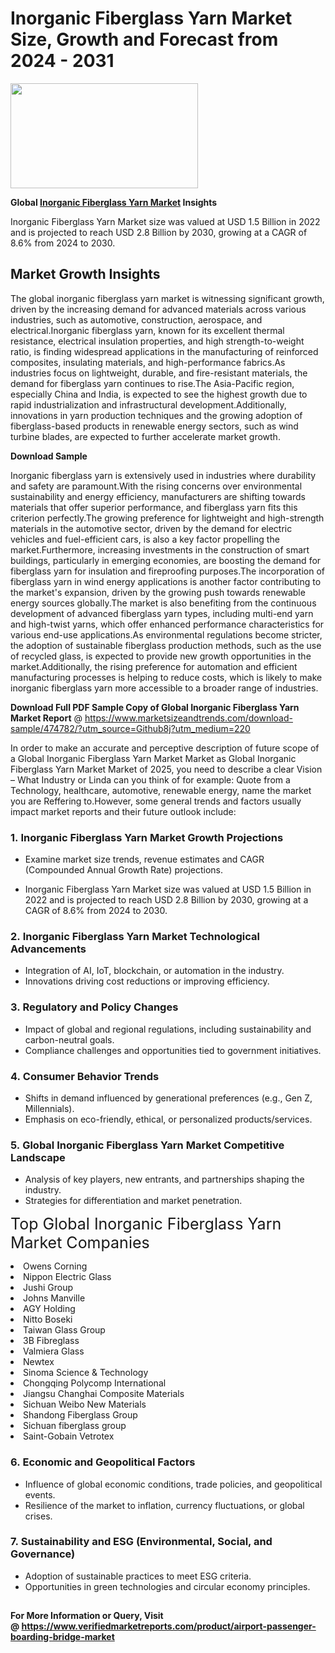 <H1>Inorganic Fiberglass Yarn Market Size, Growth and Forecast from 2024 - 2031</H1><img class="aligncenter size-medium wp-image-584254" src="https://thirdeyenews.in/wp-content/uploads/2024/09/Global-Market-Research-300x168.jpeg" alt="" width="300" height="168" /><p><strong>Global&nbsp;<a href="https://www.marketsizeandtrends.com/download-sample/474782/?utm_source=Github8j?utm_medium=220">Inorganic Fiberglass Yarn Market</a> Insights</strong></p><p>Inorganic Fiberglass Yarn Market size was valued at USD 1.5 Billion in 2022 and is projected to reach USD 2.8 Billion by 2030, growing at a CAGR of 8.6% from 2024 to 2030.</p><p><h2>Market Growth Insights</h2> <p>The global inorganic fiberglass yarn market is witnessing significant growth, driven by the increasing demand for advanced materials across various industries, such as automotive, construction, aerospace, and electrical.Inorganic fiberglass yarn, known for its excellent thermal resistance, electrical insulation properties, and high strength-to-weight ratio, is finding widespread applications in the manufacturing of reinforced composites, insulating materials, and high-performance fabrics.As industries focus on lightweight, durable, and fire-resistant materials, the demand for fiberglass yarn continues to rise.The Asia-Pacific region, especially China and India, is expected to see the highest growth due to rapid industrialization and infrastructural development.Additionally, innovations in yarn production techniques and the growing adoption of fiberglass-based products in renewable energy sectors, such as wind turbine blades, are expected to further accelerate market growth.</p> <p><strong>Download Sample</strong></p> <p>Inorganic fiberglass yarn is extensively used in industries where durability and safety are paramount.With the rising concerns over environmental sustainability and energy efficiency, manufacturers are shifting towards materials that offer superior performance, and fiberglass yarn fits this criterion perfectly.The growing preference for lightweight and high-strength materials in the automotive sector, driven by the demand for electric vehicles and fuel-efficient cars, is also a key factor propelling the market.Furthermore, increasing investments in the construction of smart buildings, particularly in emerging economies, are boosting the demand for fiberglass yarn for insulation and fireproofing purposes.The incorporation of fiberglass yarn in wind energy applications is another factor contributing to the market's expansion, driven by the growing push towards renewable energy sources globally.The market is also benefiting from the continuous development of advanced fiberglass yarn types, including multi-end yarn and high-twist yarns, which offer enhanced performance characteristics for various end-use applications.As environmental regulations become stricter, the adoption of sustainable fiberglass production methods, such as the use of recycled glass, is expected to provide new growth opportunities in the market.Additionally, the rising preference for automation and efficient manufacturing processes is helping to reduce costs, which is likely to make inorganic fiberglass yarn more accessible to a broader range of industries.<p><span class=""><strong>Download Full PDF Sample Copy of Global Inorganic Fiberglass Yarn Market Report</strong> @ <a href="https://www.marketsizeandtrends.com/download-sample/474782/?utm_source=Github8j?utm_medium=220" target="_blank">https://www.marketsizeandtrends.com/download-sample/474782/?utm_source=Github8j?utm_medium=220</a></span></p><p>In order to make an accurate and perceptive description of future scope of a Global&nbsp;Inorganic Fiberglass Yarn Market Market as Global&nbsp;Inorganic Fiberglass Yarn Market Market of 2025, you need to describe a clear Vision &ndash; What Industry or Linda can you think of for example: Quote from a Technology, healthcare, automotive, renewable energy, name the market you are Reffering to.However, some general trends and factors usually impact market reports and their future outlook include:</p><h3>1.&nbsp;<strong>Inorganic Fiberglass Yarn Market Growth Projections</strong></h3><ul><li>Examine market size trends, revenue estimates and CAGR (Compounded Annual Growth Rate) projections.</li><li><p>Inorganic Fiberglass Yarn Market size was valued at USD 1.5 Billion in 2022 and is projected to reach USD 2.8 Billion by 2030, growing at a CAGR of 8.6% from 2024 to 2030.</p></li></ul><h3>2.&nbsp;<strong>Inorganic Fiberglass Yarn Market Technological Advancements</strong></h3><ul><li>Integration of AI, IoT, blockchain, or automation in the industry.</li><li>Innovations driving cost reductions or improving efficiency.</li></ul><h3>3.&nbsp;<strong>Regulatory and Policy Changes</strong></h3><ul><li>Impact of global and regional regulations, including sustainability and carbon-neutral goals.</li><li>Compliance challenges and opportunities tied to government initiatives.</li></ul><h3>4.&nbsp;<strong>Consumer Behavior Trends</strong></h3><ul><li>Shifts in demand influenced by generational preferences (e.g., Gen Z, Millennials).</li><li>Emphasis on eco-friendly, ethical, or personalized products/services.</li></ul><h3>5.&nbsp;<strong>Global Inorganic Fiberglass Yarn Market Competitive Landscape</strong></h3><ul><li>Analysis of key players, new entrants, and partnerships shaping the industry.</li><li>Strategies for differentiation and market penetration.</li></ul><p data-pm-slice="1 1 []"><span style="color: inherit; font-family: inherit; font-size: 25px;">Top Global Inorganic Fiberglass Yarn Market Companies</span></p><div class="" data-test-id=""><p><li>Owens Corning</li><li> Nippon Electric Glass</li><li> Jushi Group</li><li> Johns Manville</li><li> AGY Holding</li><li> Nitto Boseki</li><li> Taiwan Glass Group</li><li> 3B Fibreglass</li><li> Valmiera Glass</li><li> Newtex</li><li> Sinoma Science & Technology</li><li> Chongqing Polycomp International</li><li> Jiangsu Changhai Composite Materials</li><li> Sichuan Weibo New Materials</li><li> Shandong Fiberglass Group</li><li> Sichuan fiberglass group</li><li> Saint-Gobain Vetrotex</li></p></div><h3>6.&nbsp;<strong>Economic and Geopolitical Factors</strong></h3><ul><li>Influence of global economic conditions, trade policies, and geopolitical events.</li><li>Resilience of the market to inflation, currency fluctuations, or global crises.</li></ul><h3>7.&nbsp;<strong>Sustainability and ESG (Environmental, Social, and Governance)</strong></h3><ul><li>Adoption of sustainable practices to meet ESG criteria.</li><li>Opportunities in green technologies and circular economy principles.</li></ul><h2><strong style="font-size: 14px;">For More Information or Query, Visit @&nbsp;</strong><a style="background-color: #ffffff; font-size: 14px;" href="https://www.marketsizeandtrends.com/report/inorganic-fiberglass-yarn-market/" target="_blank">https://www.verifiedmarketreports.com/product/airport-passenger-boarding-bridge-market</a></h2>